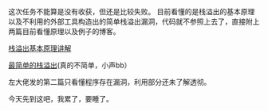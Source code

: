 这次任务不能算是没有收获，但还是比较失败。
目前看懂的是栈溢出的基本原理以及不利用的外部工具构造出的简单栈溢出漏洞，代码就不参照上去了，直接附上两篇目前看懂原理以及例子的博客。

[栈溢出基本原理讲解](https://blog.csdn.net/yan_star/article/details/88937283)

[最简单的栈溢出](https://bbs.csdn.net/topics/390343623)(真的不简单，小声bb）

左大佬发的第二篇只看懂程序存在漏洞，利用部分还未了解透彻。

今天先到这吧，我累了，要睡了。